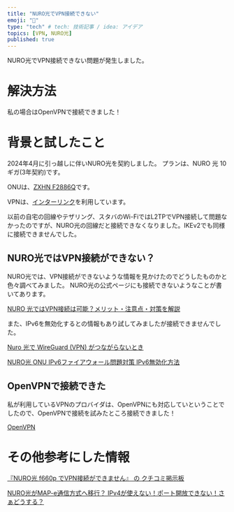 ```yaml
---
title: "NURO光でVPN接続できない"
emoji: "🌊"
type: "tech" # tech: 技術記事 / idea: アイデア
topics: [VPN, NURO光]
published: true
---
```


NURO光でVPN接続できない問題が発生しました。

# 解決方法
私の場合はOpenVPNで接続できました！


# 背景と試したこと

2024年4月に引っ越しに伴いNURO光を契約しました。
プランは、NURO 光 10ギガ(3年契約)です。

ONUは、[ZXHN F2886Q](https://www.ztedevices.com/jp/product/onf-f2886q/)です。


VPNは、[インターリンク](https://www.interlink.or.jp/)を利用しています。

以前の自宅の回線やテザリング、スタバのWi-FiではL2TPでVPN接続して問題なかったのですが、NURO光の回線だと接続できなくなりました。IKEv2でも同様に接続できませんでした。

## NURO光ではVPN接続ができない？

NURO光では、VPN接続ができないような情報を見かけたのでどうしたものかと色々調べてみました。
NURO光の公式ページにも接続できないようなことが書いてあります。

[NURO 光ではVPN接続は可能？メリット・注意点・対策を解説](https://www.nuro.jp/article/vpn/#NURO_VPN)

また、IPv6を無効化するとの情報もあり試してみましたが接続できませんでした。

[Nuro 光で WireGuard (VPN) がつながらないとき](https://mahata.gitlab.io/post/2022-01-13-wireguard-with-nuro/)

[NURO光 ONU IPv6ファイアウォール問題対策 IPv6無効化方法](https://xn--nuro-ec4c955q3ibyw2bgf2b038c.jp/nuro-ipv6-mukou/)

## OpenVPNで接続できた
私が利用しているVPNのプロバイダは、OpenVPNにも対応していということでしたので、OpenVPNで接続を試みたところ接続できました！

[OpenVPN](https://openvpn.net/)

# その他参考にした情報
[『NURO光 f660p でVPN接続ができません』 の クチコミ掲示板](https://bbs.kakaku.com/bbs/-/SortID=25667636/)

[NURO光がMAP-e通信方式へ移行？ IPv4が使えない！ポート開放できない！さぁどうする？](https://internet-manual.net/nuro-hikari-transition-to-mape/)

